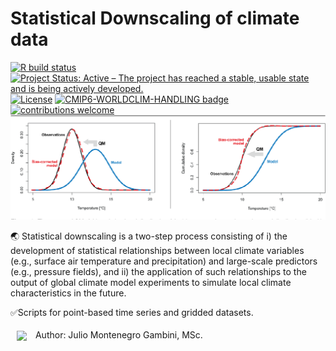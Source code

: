 # Statistical Downscaling of climate data
[![R build status](https://github.com/cosimameyer/overviewR/workflows/R-CMD-check/badge.svg)](https://github.com/Hydroenvironment/CMIP6-WORLDCLIM-HANDLING/actions)
[![Project Status: Active – The project has reached a stable, usable
state and is being actively
developed.](https://www.repostatus.org/badges/latest/active.svg)](https://www.repostatus.org/#active)
[![License](https://img.shields.io/badge/license-GPL--3-blue.svg)](https://www.gnu.org/licenses/gpl-3.0.en.html)
[![CMIP6-WORLDCLIM-HANDLING badge](https://img.shields.io/badge/overviewR-ready%20to%20use-brightgreen)](https://github.com/Hydroenvironment/CMIP6-WORLDCLIM-HANDLING/)
[![contributions welcome](https://img.shields.io/badge/contributions-welcome-brightgreen.svg?style=flat)](https://github.com/dwyl/esta/issues)
![Optional Text](https://github.com/Hydroenvironment/Statdownscaling/blob/master/Qmapping.png)

🌏 Statistical downscaling is a two-step process consisting of i) the development of statistical relationships between local climate variables (e.g., surface air temperature and precipitation) and large-scale predictors (e.g., pressure fields), and ii) the application of such relationships to the output of global climate model experiments to simulate local climate characteristics in the future.

✅Scripts for point-based time series and gridded datasets.

<img src="https://icons-for-free.com/iconfiles/png/512/command+console+php+programmer+prompt+seo+icon-1320191020194645741.png" align="center" hspace="10" vspace="6" width="3%"></a>
Author: Julio Montenegro Gambini, MSc.


